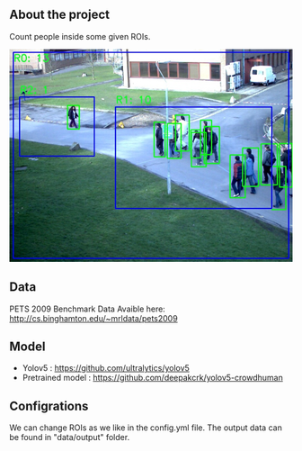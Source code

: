 
## About the project
Count people inside some given ROIs.

![This is an image](https://github.com/Eng-Abdelrahman-M/People-Counter/blob/master/frame_0031.jpg)


## Data
PETS 2009 Benchmark Data
Avaible here: http://cs.binghamton.edu/~mrldata/pets2009

## Model
- Yolov5 : https://github.com/ultralytics/yolov5
- Pretrained model : https://github.com/deepakcrk/yolov5-crowdhuman

## Configrations
We can change ROIs as we like in the config.yml file.
The output data can be found in "data/output" folder.

